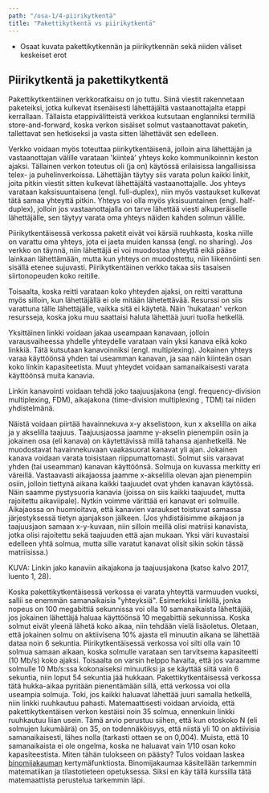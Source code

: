 ```yaml
---
path: "/osa-1/4-piirikytkentä"
title: "Pakettikytkentä vs piirikytkentä"
---
```

<text-box variant='learningObjectives' name='Oppimistavoitteet'>

* Osaat kuvata pakettikytkennän ja piirikytkennän sekä niiden väliset keskeiset erot

</text-box>

## Piirikytkentä ja pakettikytkentä

Pakettikytkentäinen verkkoratkaisu on jo tuttu. Siinä viestit rakennetaan paketeiksi, jotka kulkevat itsenäisesti lähettäjältä vastaanottajalta etappi kerrallaan. Tällaista etappivälitteistä verkkoa kutsutaan englanniksi termillä store-and-forward, koska verkon sisäiset solmut vastaanottavat paketin, tallettavat sen hetkiseksi ja vasta sitten lähettävät sen edelleen.

Verkko voidaan myös toteuttaa piirikytkentäisenä, jolloin aina lähettäjän ja vastaanottajan välille varataan 'kiinteä' yhteys koko kommunikoinnin keston ajaksi. Tällainen verkon toteutus oli (ja on) käytössä erilaisissa langallisissa telex- ja puhelinverkoissa. Lähettäjän täytyy siis varata polun kaikki linkit, joita pitkin viestit sitten kulkevat lähettäjältä vastaanottajalle. Jos yhteys varataan kaksisuuntaisena (engl. full-duplex), niin myös vastaukset kulkevat tätä samaa yhteyttä pitkin. Yhteys voi olla myös yksisuuntainen (engl. half-duplex), jolloin jos vastaanottajalla on tarve lähettää viesti alkuperäiselle lähettäjälle, sen täytyy varata oma yhteys näiden kahden solmun välille.

Piirikytkentäisessä verkossa paketit eivät voi kärsiä ruuhkasta, koska niille on varattu oma yhteys, jota ei jaeta muiden kanssa (engl. no sharing). Jos verkko on täynnä, niin lähettäjä ei voi muodostaa yhteyttä eikä pääse lainkaan lähettämään, mutta kun yhteys on muodostettu, niin liikennöinti sen sisällä etenee sujuvasti. Piirikytkentäinen verkko takaa siis tasaisen siirtonopeuden koko reitille.

Toisaalta, koska reitti varataan koko yhteyden ajaksi, on reitti varattuna myös silloin, kun lähettäjällä ei ole mitään lähetettävää. Resurssi on siis varattuna tälle lähettäjälle, vaikka sitä ei käytetä. Näin 'hukataan' verkon resursseja, koska joku muu saattaisi haluta lähettää juuri tuolla hetkellä.

Yksittäinen linkki voidaan jakaa useampaan kanavaan, jolloin varausvaiheessa yhdelle yhteydelle varataan vain yksi kanava eikä koko linkkiä. Tätä kutsutaan kanavoinniksi (engl. multiplexing). Jokainen yhteys varaa käyttöönsä yhden tai useamman kanavan, ja saa näin kiinteän osan koko linkin kapasiteetista. Muut yhteydet voidaan samanaikaisesti varata käyttöönsä muita kanavia.

Linkin kanavointi voidaan tehdä joko taajuusjakona (engl. frequency-division multiplexing, FDM), aikajakona (time-division multiplexing , TDM) tai niiden yhdistelmänä.

Näistä voidaan piirtää havainnekuva x-y akselistoon, kun x akselilla on aika ja y akselilla taajuus. Taajuusjaossa jaamme y-akselin pienempiin osiin ja jokainen osa (eli kanava) on käytettävissä millä tahansa ajanhetkellä. Ne muodostavat havainnekuvaan vaakasuorat kanavat yli ajan. Jokainen kanava voidaan varata toisistaan riippumattomasti. Solmut siis varaavat yhden (tai useamman) kanavan käyttöönsä. Solmuja on kuvassa merkitty eri väreillä. Vastaavasti aikajaossa jaamme x-akselilla olevan ajan pienempiin osiin, jolloin tiettynä aikana kaikki taajuudet ovat yhden kanavan käytössä. Näin saamme pystysuoria kanavia (joissa on siis kaikki taajuudet, mutta rajoitettu aikaviipale). Nytkin voimme värittää eri kanavat eri solmuille. Aikajaossa on huomioitava, että kanavien varaukset toistuvat samassa järjestyksessä tietyn ajanjakson jälkeen.  (Jos yhdistäisimme aikajaon ja taajuusjaon samaan x-y-kuvaan, niin silloin meillä olisi matriisi kanavista, jotka olisi rajoitettu sekä taajuuden että ajan mukaan. Yksi väri kuvastaisi edelleen yhtä solmua, mutta sille varatut kanavat olisit sikin sokin tässä matriisissa.)

KUVA:  Linkin jako kanaviin aikajakona ja taajuusjakona (katso kalvo 2017, luento 1, 28).


Koska pakettikytkentäisessä verkossa ei varata yhteyttä varmuuden vuoksi, sallii se enemmän samanaikaisia "yhteyksiä". Esimerkiksi linkillä, jonka nopeus on 100 megabittiä sekunnissa voi olla 10 samanaikaista lähettäjää, jos jokainen lähettäjä haluaa käyttöönsä 10 megabittiä sekunnissa. Koska solmut eivät yleenä lähetä koko aikaa, niin tehdään vielä lisäoletus. Oletaan, että jokainen solmu on aktiivisena 10% ajasta eli minuutin aikana se lähettää dataa noin 6 sekuntia. Piirikytkentäisessä verkossa voi silti olla vain 10 solmua samaan aikaan, koska solmulle varataan sen tarvitsema kapasiteetti (10 Mb/s) koko ajaksi.
Toisaalta on varsin helppo havaita, että jos varaamme solmulle 10 Mb/s:ssa kokonaiseksi minuutiksi ja se käyttää siitä vain 6 sekuntia, niin loput 54 sekuntia jää hukkaan. Pakettikytkentäisessä verkossa tätä hukka-aikaa pyritään pienentämään sillä, että verkossa voi olla useampia solmuja. Toki, jos kaikki haluavat lähettää juuri samalla hetkellä, niin linkki ruuhkautuu pahasti. 
Matemaattisesti voidaan arvioida, että pakettikytkentäisen verkon kestäisi noin 35 solmua, ennenkuin linkki ruuhkautuu liian usein. Tämä arvio perustuu siihen, että kun otoskoko N (eli solmujen lukumäärä) on 35, on todennäköisyys, että niistä yli 10 on aktiivisia samanaikaisesti, lähes nolla (tarkasti ottaen se on 0,004). Muista, että 10 samanaikaista ei ole ongelma, koska ne haluavat vain 1/10 osan koko kapasiteestista. Miten tähän tulokseen on päästy? Tulos voidaan laskea [binomijakauman](https://fi.wikipedia.org/wiki/Binomijakauma) kertymäfunktiosta. Binomijakaumaa käsitellään tarkemmin matematiikan ja tilastotieteen opetuksessa. Siksi en käy tällä kurssilla tätä matemaattista perustelua tarkemmin läpi.  


<quiz id="afdef299-8c0d-419b-8502-e87c00c61a84"></quiz>
 







